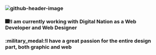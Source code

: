 ### ![github-header-image](https://github.com/JohnGeo123/JohnGeo123/assets/122558205/cd40e4ac-9331-4a19-afef-8405743c9064)
### :fireworks:!I am currently working with Digital Nation as a Web Developer and Web Designer
### :military_medal:!I have a great passion for the entire design part, both graphic and web

